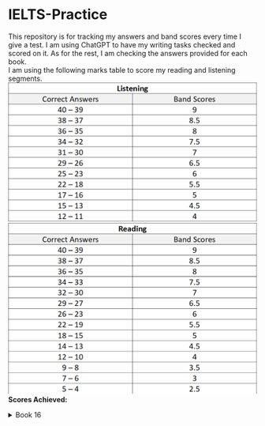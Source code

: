 # IELTS-Practice
This repository is for tracking my answers and band scores every time I give a test. I am using ChatGPT to have my writing tasks checked and scored on it. As for the rest, I am checking the answers provided for each book. <br>
I am using the following marks table to score my reading and listening segments. <br>
![](Listening%20band%20score.png) <br>
![](Reading%20band%20score.png) <br>
**Scores Achieved:** <br>
<details>
  <summary>Book 16</summary>
  
  | Band Score | Test 1 |
  |----------:|----------------|
  | 5.5 - 6.0 | Writing - 1 |
  | 5.5 - 6.0 | Writing - 2 |
  | 7.0       | Reading        |
  | 8.0       | Listening      |

  
  | Band Score | Test 2 |
  |----------:|----------------|
  |  | Writing - 1 |
  |  | Writing - 2 |
  |    6.0    | Reading        |
  |    8.0    | Listening      |
</details>
